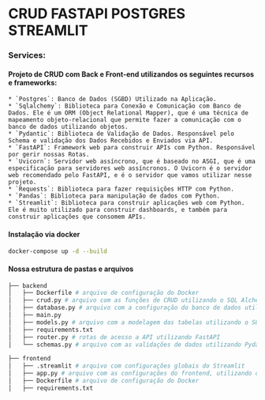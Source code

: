 # CRUD FASTAPI POSTGRES STREAMLIT

### Services:

#### Projeto de CRUD com Back e Front-end utilizandos os seguintes recursos e frameworks:

    * `Postgres`: Banco de Dados (SGBD) Utilizado na Aplicação.
    * `Sqlalchemy`: Biblioteca para Conexão e Comunicação com Banco de Dados. Ele é um ORM (Object Relational Mapper), que é uma técnica de mapeamento objeto-relacional que permite fazer a comunicação com o banco de dados utilizando objetos.
    * `Pydantic`: Biblioteca de Validação de Dados. Responsável pelo Schema e validação dos Dados Recebidos e Enviados via API.
    * `FastAPI`: Framework web para construir APIs com Python. Responsável por gerir nossas Rotas.
    * `Uvicorn`: Servidor web assíncrono, que é baseado no ASGI, que é uma especificação para servidores web assíncronos. O Uvicorn é o servidor web recomendado pelo FastAPI, e é o servidor que vamos utilizar nesse projeto.
    * `Requests`: Biblioteca para fazer requisições HTTP com Python.
    * `Pandas`: Biblioteca para manipulação de dados com Python.
    * `Streamlit`: Biblioteca para construir aplicações web com Python. Ele é muito utilizado para construir dashboards, e também para construir aplicações que consomem APIs.


####  Instalação via docker

```bash
docker-compose up -d --build
```

####  Nossa estrutura de pastas e arquivos

```bash
├── backend
│   ├── Dockerfile # arquivo de configuração do Docker
│   ├── crud.py # arquivo com as funções de CRUD utilizando o SQL Alchemy ORM
│   ├── database.py # arquivo com a configuração do banco de dados utilizando o SQL Alchemy 
│   ├── main.py
│   ├── models.py # arquivo com a modelagem das tabelas utilizando o SQL Alchemy 
│   ├── requirements.txt
│   ├── router.py # rotas de acesso a API utilizando FastAPI
│   └── schemas.py # arquivo com as validações de dados utilizando Pydantic
```

```bash
├── frontend
│   ├── .streamlit # arquivo com configurações globais do Streamlit
│   ├── app.py # arquivo com as configurações do frontend, utilizando o Streamlit
│   ├── Dockerfile # arquivo de configuração do Docker 
│   ├── requirements.txt
```